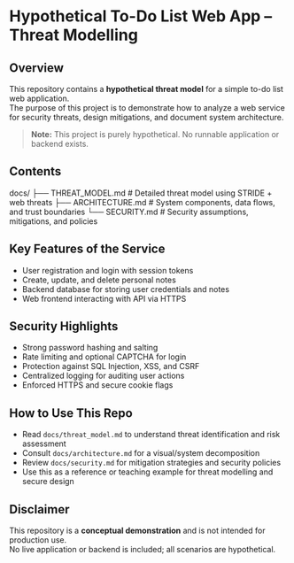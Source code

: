 # Hypothetical To-Do List Web App – Threat Modelling

## Overview
This repository contains a **hypothetical threat model** for a simple to-do list web application.  
The purpose of this project is to demonstrate how to analyze a web service for security threats, design mitigations, and document system architecture.  

> **Note:** This project is purely hypothetical. No runnable application or backend exists.

## Contents

docs/
├── THREAT_MODEL.md # Detailed threat model using STRIDE + web threats
├── ARCHITECTURE.md # System components, data flows, and trust boundaries
└── SECURITY.md # Security assumptions, mitigations, and policies


## Key Features of the Service
- User registration and login with session tokens
- Create, update, and delete personal notes
- Backend database for storing user credentials and notes
- Web frontend interacting with API via HTTPS

## Security Highlights
- Strong password hashing and salting
- Rate limiting and optional CAPTCHA for login
- Protection against SQL Injection, XSS, and CSRF
- Centralized logging for auditing user actions
- Enforced HTTPS and secure cookie flags

## How to Use This Repo
- Read `docs/threat_model.md` to understand threat identification and risk assessment
- Consult `docs/architecture.md` for a visual/system decomposition
- Review `docs/security.md` for mitigation strategies and security policies
- Use this as a reference or teaching example for threat modelling and secure design

## Disclaimer
This repository is a **conceptual demonstration** and is not intended for production use.  
No live application or backend is included; all scenarios are hypothetical.
